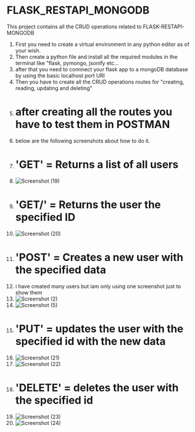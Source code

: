 # FLASK_RESTAPI_MONGODB
This project contains all the CRUD operations related to FLASK-RESTAPI-MONGODB

1. First you need to create a virtual environment in any python editor as of your wish.
2. Then create a python file and install all the required modules in the terminal like "flask, pymongo, jsonify etc...
3. after that you need to connnect your flask app to a mongoDB database by using the basic localhost port URI
4. Then you have to create all the CRUD operations routes for "creating, reading, updating and deleting"
5. # after creating all the routes you have to test them in POSTMAN
6. below are the following screenshots about how to do it.
7. # 'GET' = Returns a list of all users
8. ![Screenshot (19)](https://github.com/Pranith2628/FLASK_RESTAPI_MONGODB/assets/121634684/01fc5fdb-9e56-4253-bf75-076283f6b96a)
9. # 'GET/<id>' = Returns the user the specified ID
10. ![Screenshot (20)](https://github.com/Pranith2628/FLASK_RESTAPI_MONGODB/assets/121634684/c119c6ea-7a08-49df-9516-e3e6c65ea475)
11. # 'POST' = Creates a new user with the specified data
12. i have created many users but iam only using one screenshot just to show them
13. ![Screenshot (2)](https://github.com/Pranith2628/FLASK_RESTAPI_MONGODB/assets/121634684/6b58cdaf-eb0c-40a7-95e8-148fa4772386)
14. ![Screenshot (5)](https://github.com/Pranith2628/FLASK_RESTAPI_MONGODB/assets/121634684/b5797807-6b45-489e-a8dd-fcd60592ca3e)
15. # 'PUT' = updates the user with the specified id with the new data
16. ![Screenshot (21)](https://github.com/Pranith2628/FLASK_RESTAPI_MONGODB/assets/121634684/50639771-2126-4508-8b60-3fa16e2dcb10)
17. ![Screenshot (22)](https://github.com/Pranith2628/FLASK_RESTAPI_MONGODB/assets/121634684/0d1d88e8-0c93-4c56-a427-a3808db490f9)
18. # 'DELETE' = deletes the user with the specified id
19. ![Screenshot (23)](https://github.com/Pranith2628/FLASK_RESTAPI_MONGODB/assets/121634684/420d25c7-752c-4290-8b47-908a864d2d75)
20. ![Screenshot (24)](https://github.com/Pranith2628/FLASK_RESTAPI_MONGODB/assets/121634684/4b861c87-7b38-451a-8066-e3e570382c0e)
